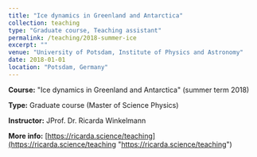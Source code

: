 ```yaml
---
title: "Ice dynamics in Greenland and Antarctica"
collection: teaching
type: "Graduate course, Teaching assistant"
permalink: /teaching/2018-summer-ice
excerpt: ""
venue: "University of Potsdam, Institute of Physics and Astronomy"
date: 2018-01-01
location: "Potsdam, Germany"
---
```


**Course:** &quot;Ice dynamics in Greenland and Antarctica&quot; (summer term 2018)

**Type:** Graduate course (Master of Science Physics)

**Instructor:** JProf. Dr. Ricarda Winkelmann

**More info:** [https://ricarda.science/teaching](https://ricarda.science/teaching "https://ricarda.science/teaching")